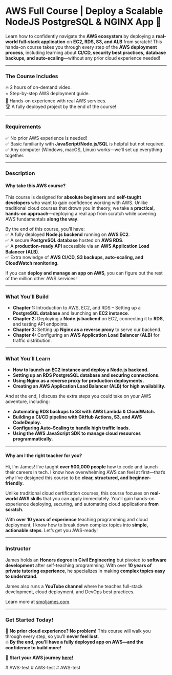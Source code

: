 # AWS Full Course | Deploy a Scalable NodeJS PostgreSQL & NGINX App 🚀  

Learn how to confidently navigate the **AWS ecosystem** by deploying a **real-world full-stack application** on **EC2, RDS, S3, and ALB** from scratch! This hands-on course takes you through every step of the **AWS deployment process**, including learning about **CI/CD, security best practices, database backups, and auto-scaling**—without any prior cloud experience needed!  

---

### **The Course Includes**  
🔥 2 hours of on-demand video.  
⭐️ Step-by-step AWS deployment guide.  
🧪 Hands-on experience with real AWS services.  
🏆 A fully deployed project by the end of the course!  

---

### **Requirements**  
✅ No prior AWS experience is needed!  
✅ Basic familiarity with **JavaScript/Node.js/SQL** is helpful but not required.  
✅ Any computer (Windows, macOS, Linux) works—we’ll set up everything together.  

---

### **Description**  

#### **Why take this AWS course?**  
This course is designed for **absolute beginners** and **self-taught developers** who want to gain confidence working with AWS. Unlike traditional cloud courses that drown you in theory, we take a **practical, hands-on approach**—deploying a real app from scratch while covering AWS fundamentals **along the way**.  

By the end of this course, you’ll have:  
✅ A fully deployed **Node.js backend** running on **AWS EC2**.  
✅ A secure **PostgreSQL database** hosted on **AWS RDS**.  
✅ A **production-ready API** accessible via an **AWS Application Load Balancer (ALB)**.  
✅ Extra nowledge of **AWS CI/CD, S3 backups, auto-scaling, and CloudWatch monitoring**.  

If you can **deploy and manage an app on AWS**, you can figure out the rest of the million other AWS services!  

---

### **What You’ll Build**  

- **Chapter 1:** Introduction to AWS, EC2, and RDS – Setting up a **PostgreSQL database** and launching an **EC2 instance**.  
- **Chapter 2:** Deploying a **Node.js backend** on EC2, connecting it to **RDS**, and testing API endpoints.  
- **Chapter 3:** Setting up **Nginx as a reverse proxy** to serve our backend.  
- **Chapter 4:** Configuring an **AWS Application Load Balancer (ALB)** for traffic distribution.  

---

### **What You’ll Learn**  
- **How to launch an EC2 instance and deploy a Node.js backend.**  
- **Setting up an RDS PostgreSQL database and securing connections.**  
- **Using Nginx as a reverse proxy for production deployments.**  
- **Creating an AWS Application Load Balancer (ALB) for high availability.**  

And at the end, I discuss the extra steps you could take on your AWS adventure, including:

- **Automating RDS backups to S3 with AWS Lambda & CloudWatch.**  
- **Building a CI/CD pipeline with GitHub Actions, S3, and AWS CodeDeploy.**  
- **Configuring Auto-Scaling to handle high traffic loads.**  
- **Using the AWS JavaScript SDK to manage cloud resources programmatically.**  

---

#### **Why am I the right teacher for you?**  
Hi, I’m James! I’ve taught **over 500,000 people** how to code and launch their careers in tech. I know how overwhelming AWS can feel at first—that’s why I’ve designed this course to be **clear, structured, and beginner-friendly**.  

Unlike traditional cloud certification courses, this course focuses on **real-world AWS skills** that you can apply immediately. You’ll gain hands-on experience deploying, securing, and automating cloud applications **from scratch**.  

With **over 10 years of experience** teaching programming and cloud deployment, I know how to break down complex topics into **simple, actionable steps**. Let’s get you AWS-ready!  

---

### **Instructor**  
James holds an **Honors degree in Civil Engineering** but pivoted to **software development** after self-teaching programming. With over **10 years of private tutoring experience**, he specializes in making **complex topics easy to understand**.  

James also runs a **YouTube channel** where he teaches full-stack development, cloud deployment, and DevOps best practices.  

Learn more at [smoljames.com](https://www.smoljames.com).  

---

### **Get Started Today!**  
🚀 **No prior cloud experience? No problem!** This course will walk you through every step, so you’ll **never feel lost**.  
🔥 **By the end, you’ll have a fully deployed app on AWS—and the confidence to build more!**  

🔗 **Start your AWS journey [here!](https://youtu.be/H93Vhy6pmow)**  

#   A W S - t e s t  
 #   A W S - t e s t  
 #   A W S - t e s t  
 